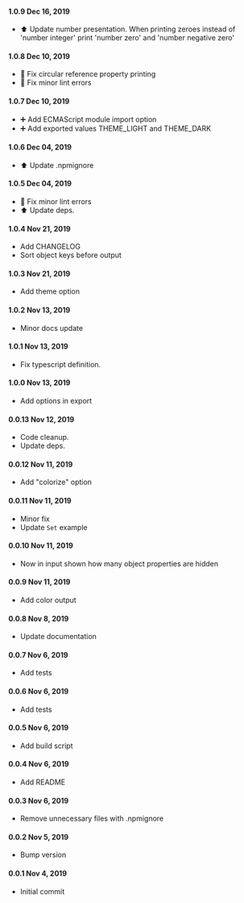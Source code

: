 #### 1.0.9 Dec 16, 2019

* ⬆️ Update number presentation. When printing zeroes instead of 'number integer' print 'number zero' and 'number negative zero'

#### 1.0.8 Dec 10, 2019

* 🐛 Fix circular reference property printing
* 🐛 Fix minor lint errors

#### 1.0.7 Dec 10, 2019

* ➕️ Add ECMAScript module import option
* ➕️ Add exported values THEME_LIGHT and THEME_DARK

#### 1.0.6 Dec 04, 2019

* ⬆️ Update .npmignore

#### 1.0.5 Dec 04, 2019

* 🐛 Fix minor lint errors
* ⬆️ Update deps.

#### 1.0.4 Nov 21, 2019

* Add CHANGELOG
* Sort object keys before output

#### 1.0.3 Nov 21, 2019

* Add theme option

#### 1.0.2 Nov 13, 2019

* Minor docs update

#### 1.0.1 Nov 13, 2019

* Fix typescript definition.

#### 1.0.0 Nov 13, 2019

* Add options in export

#### 0.0.13 Nov 12, 2019

* Code cleanup.
* Update deps.

#### 0.0.12 Nov 11, 2019

* Add "colorize" option


#### 0.0.11 Nov 11, 2019

* Minor fix
* Update `Set` example

#### 0.0.10 Nov 11, 2019

* Now in input shown how many object properties are hidden

#### 0.0.9 Nov 11, 2019

* Add color output


#### 0.0.8 Nov 8, 2019

* Update documentation

#### 0.0.7 Nov 6, 2019

* Add tests

#### 0.0.6 Nov 6, 2019

* Add tests

#### 0.0.5 Nov 6, 2019

* Add build script

#### 0.0.4 Nov 6, 2019

* Add README

#### 0.0.3 Nov 6, 2019

* Remove unnecessary files with .npmignore

#### 0.0.2 Nov 5, 2019

* Bump version

#### 0.0.1 Nov 4, 2019

* Initial commit

